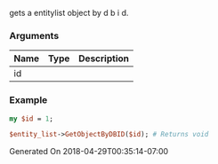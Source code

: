 gets a entitylist object by d b i d.
### Arguments
**Name**|**Type**|**Description**
:---|:---|:---
id||

### Example

```perl
my $id = 1;

$entity_list->GetObjectByDBID($id); # Returns void
```


Generated On 2018-04-29T00:35:14-07:00